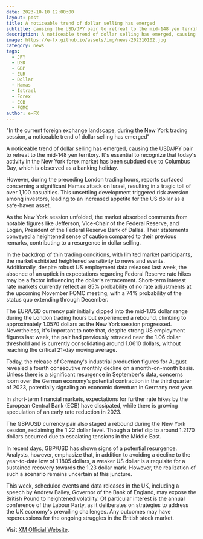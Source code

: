 ```yaml
---
date: 2023-10-10 12:00:00
layout: post
title: A noticeable trend of dollar selling has emerged
subtitle: causing the USD/JPY pair to retreat to the mid-148 yen territory.
description: A noticeable trend of dollar selling has emerged, causing the USD/JPY pair to retreat to the mid-148 yen territory.
image: https://e-fx.github.io/assets/img/news-202310102.jpg
category: news
tags:
  - JPY
  - USD
  - GBP
  - EUR
  - Dollar
  - Hamas
  - Istrael
  - Forex
  - ECB
  - FOMC
author: e-FX
---
```


"In the current foreign exchange landscape, during the New York trading session, a noticeable trend of dollar selling has emerged"

A noticeable trend of dollar selling has emerged, causing the USD/JPY pair to retreat to the mid-148 yen territory. It's essential to recognize that today's activity in the New York forex market has been subdued due to Columbus Day, which is observed as a banking holiday.

However, during the preceding London trading hours, reports surfaced concerning a significant Hamas attack on Israel, resulting in a tragic toll of over 1,100 casualties. This unsettling development triggered risk aversion among investors, leading to an increased appetite for the US dollar as a safe-haven asset.

As the New York session unfolded, the market absorbed comments from notable figures like Jefferson, Vice-Chair of the Federal Reserve, and Logan, President of the Federal Reserve Bank of Dallas. Their statements conveyed a heightened sense of caution compared to their previous remarks, contributing to a resurgence in dollar selling.

In the backdrop of thin trading conditions, with limited market participants, the market exhibited heightened sensitivity to news and events. Additionally, despite robust US employment data released last week, the absence of an uptick in expectations regarding Federal Reserve rate hikes may be a factor influencing the dollar's retracement. Short-term interest rate markets currently reflect an 85% probability of no rate adjustments at the upcoming November FOMC meeting, with a 74% probability of the status quo extending through December.

The EUR/USD currency pair initially dipped into the mid-1.05 dollar range during the London trading hours but experienced a rebound, climbing to approximately 1.0570 dollars as the New York session progressed. Nevertheless, it's important to note that, despite strong US employment figures last week, the pair had previously retraced near the 1.06 dollar threshold and is currently consolidating around 1.0610 dollars, without reaching the critical 21-day moving average.

Today, the release of Germany's industrial production figures for August revealed a fourth consecutive monthly decline on a month-on-month basis. Unless there is a significant resurgence in September's data, concerns loom over the German economy's potential contraction in the third quarter of 2023, potentially signaling an economic downturn in Germany next year.

In short-term financial markets, expectations for further rate hikes by the European Central Bank (ECB) have dissipated, while there is growing speculation of an early rate reduction in 2023.

The GBP/USD currency pair also staged a rebound during the New York session, reclaiming the 1.22 dollar level. Though a brief dip to around 1.2170 dollars occurred due to escalating tensions in the Middle East.

In recent days, GBP/USD has shown signs of a potential resurgence. Analysts, however, emphasize that, in addition to avoiding a decline to the year-to-date low of 1.1805 dollars, a weaker US dollar is a requisite for a sustained recovery towards the 1.23 dollar mark. However, the realization of such a scenario remains uncertain at this juncture.

This week, scheduled events and data releases in the UK, including a speech by Andrew Bailey, Governor of the Bank of England, may expose the British Pound to heightened volatility. Of particular interest is the annual conference of the Labour Party, as it deliberates on strategies to address the UK economy's prevailing challenges. Any outcomes may have repercussions for the ongoing struggles in the British stock market.


Visit [XM Official Website](https://clicks.pipaffiliates.com/c?c=550036&l=en&p=0).